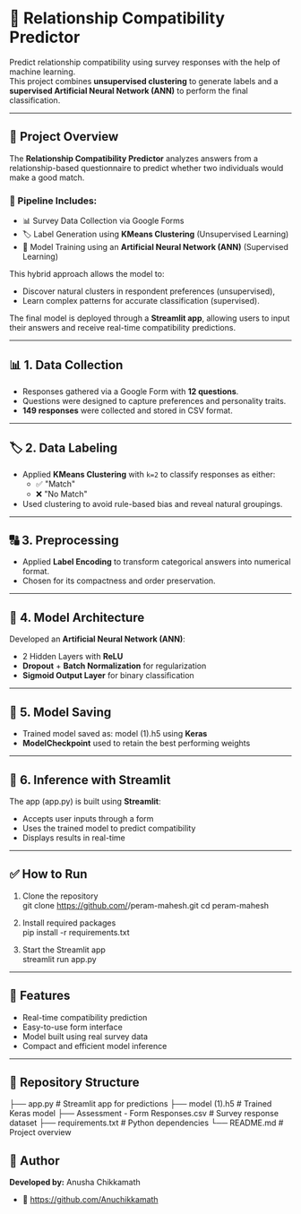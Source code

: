 # 💖 Relationship Compatibility Predictor

Predict relationship compatibility using survey responses with the help of machine learning.  
This project combines **unsupervised clustering** to generate labels and a **supervised Artificial Neural Network (ANN)** to perform the final classification.

---

## 📌 Project Overview

The **Relationship Compatibility Predictor** analyzes answers from a relationship-based questionnaire to predict whether two individuals would make a good match.

### 🔗 Pipeline Includes:
- 📊 Survey Data Collection via Google Forms  
- 🏷️ Label Generation using **KMeans Clustering** (Unsupervised Learning)  
- 🧠 Model Training using an **Artificial Neural Network (ANN)** (Supervised Learning)  

This hybrid approach allows the model to:
- Discover natural clusters in respondent preferences (unsupervised),
- Learn complex patterns for accurate classification (supervised).

The final model is deployed through a **Streamlit app**, allowing users to input their answers and receive real-time compatibility predictions.

---

## 📊 1. Data Collection
- Responses gathered via a Google Form with **12 questions**.
- Questions were designed to capture preferences and personality traits.
- **149 responses** were collected and stored in CSV format.

---

## 🏷️ 2. Data Labeling
- Applied **KMeans Clustering** with `k=2` to classify responses as either:
  - ✅ "Match"
  - ❌ "No Match"
- Used clustering to avoid rule-based bias and reveal natural groupings.

---

## 🔠 3. Preprocessing
- Applied **Label Encoding** to transform categorical answers into numerical format.
- Chosen for its compactness and order preservation.

---

## 🧠 4. Model Architecture
Developed an **Artificial Neural Network (ANN)**:
- 2 Hidden Layers with **ReLU**
- **Dropout** + **Batch Normalization** for regularization
- **Sigmoid Output Layer** for binary classification

---

## 💾 5. Model Saving
- Trained model saved as: model (1).h5 using **Keras**
- **ModelCheckpoint** used to retain the best performing weights

---

## 🧪 6. Inference with Streamlit
The app (app.py) is built using **Streamlit**:
- Accepts user inputs through a form
- Uses the trained model to predict compatibility
- Displays results in real-time

---

## ✅ How to Run

1. Clone the repository  
git clone https://github.com/<your-username>/peram-mahesh.git
cd peram-mahesh  

2. Install required packages  
pip install -r requirements.txt

3. Start the Streamlit app  
streamlit run app.py

---

## 🚀 Features
- Real-time compatibility prediction  
- Easy-to-use form interface  
- Model built using real survey data  
- Compact and efficient model inference  

---

## 📁 Repository Structure

├── app.py # Streamlit app for predictions
├── model (1).h5 # Trained Keras model
├── Assessment - Form Responses.csv # Survey response dataset
├── requirements.txt # Python dependencies
└── README.md # Project overview
## 👥 Author

**Developed by:** Anusha Chikkamath
- 🔗 https://github.com/Anuchikkamath
